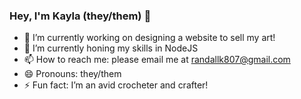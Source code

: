 ### Hey, I'm Kayla (they/them) 👋

<!--
**K-Randall/K-Randall** is a ✨ _special_ ✨ repository because its `README.md` (this file) appears on your GitHub profile.

Here are some ideas to get you started:

- 🔭 I’m currently working on ...
- 🌱 I’m currently learning ...
- 👯 I’m looking to collaborate on ...
- 🤔 I’m looking for help with ...
- 💬 Ask me about ...
- 📫 How to reach me: ...
- 😄 Pronouns: ...
- ⚡ Fun fact: ...
-->

- 🔭 I’m currently working on designing a website to sell my art!
- 🌱 I’m currently honing my skills in NodeJS
- 📫 How to reach me: please email me at randallk807@gmail.com
- 😄 Pronouns: they/them
- ⚡ Fun fact: I’m an avid crocheter and crafter!
